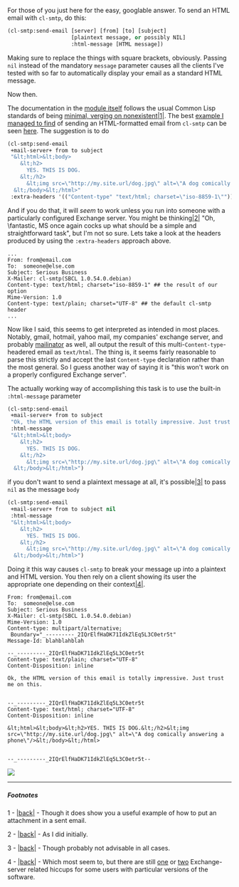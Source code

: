 For those of you just here for the easy, googlable answer. To send an HTML email with `cl-smtp`, do this:

```lisp
(cl-smtp:send-email [server] [from] [to] [subject] 
                    [plaintext message, or possibly NIL] 
                    :html-message [HTML message])
```

Making sure to replace the things with square brackets, obviously. Passing `nil` instead of the mandatory `message` parameter causes all the clients I've tested with so far to automatically display your email as a standard HTML message.

Now then.

The documentation in the [module itself](http://common-lisp.net/project/cl-smtp/) follows the usual Common Lisp standards of being [minimal, verging on nonexistent](http://common-lisp.net/viewvc/cl-smtp/cl-smtp/README?view=markup)<a name="note-Tue-Apr-17-162650EDT-2012"></a>[|1|](#foot-Tue-Apr-17-162650EDT-2012). The best [example I managed to find](http://ryepup.unwashedmeme.com/blog/2008/10/31/some-simple-cl-smtp-examples/) of sending an HTML-formatted email from `cl-smtp` can be seen [here](http://ryepup.unwashedmeme.com/blog/2008/10/31/some-simple-cl-smtp-examples/). The suggestion is to do

```lisp
(cl-smtp:send-email
 +mail-server+ from to subject
 "&lt;html>&lt;body>
    &lt;h2>
      YES. THIS IS DOG.
    &lt;/h2>
      &lt;img src=\"http://my.site.url/dog.jpg\" alt=\"A dog comically answering a phone\"/>
  &lt;/body>&lt;/html>"
 :extra-headers '(("Content-type" "text/html; charset=\"iso-8859-1\"")))
```

And if you do that, it will *seem* to work unless you run into someone with a particularly configured Exchange server. You might be thinking<a name="note-Tue-Apr-17-162701EDT-2012"></a>[|2|](#foot-Tue-Apr-17-162701EDT-2012) "Oh, \fantastic, MS once again cocks up what should be a simple and straightforward task", but I'm not so sure. Lets take a look at the headers produced by using the `:extra-headers` approach above.

```
...
From: from@email.com
To:  someone@else.com
Subject: Serious Business
X-Mailer: cl-smtp(SBCL 1.0.54.0.debian)
Content-type: text/html; charset="iso-8859-1" ## the result of our option 
Mime-Version: 1.0
Content-type: text/plain; charset="UTF-8" ## the default cl-smtp header 
...
```

Now like I said, this seems to get interpreted as intended in most places. Notably, gmail, hotmail, yahoo mail, my companies' exchange server, and probably [mailinator](http://mailinator.com/) as well, all output the result of this multi-`Content-type`-headered email as `text/html`. The thing is, it seems fairly reasonable to parse this strictly and accept the last `Content-type` declaration rather than the most general. So I guess another way of saying it is "this won't work on a properly configured Exchange server".

The actually working way of accomplishing this task is to use the built-in `:html-message` parameter

```lisp
(cl-smtp:send-email
 +mail-server+ from to subject
 "Ok, the HTML version of this email is totally impressive. Just trust me on this."
 :html-message
 "&lt;html>&lt;body>
    &lt;h2>
      YES. THIS IS DOG.
    &lt;/h2>
      &lt;img src=\"http://my.site.url/dog.jpg\" alt=\"A dog comically answering a phone\"/>
  &lt;/body>&lt;/html>")
```

if you don't want to send a plaintext message at all, it's possible<a name="note-Tue-Apr-17-162819EDT-2012"></a>[|3|](#foot-Tue-Apr-17-162819EDT-2012) to pass `nil` as the message `body`

```lisp
(cl-smtp:send-email
 +mail-server+ from to subject nil
 :html-message
 "&lt;html>&lt;body>
    &lt;h2>
      YES. THIS IS DOG.
    &lt;/h2>
      &lt;img src=\"http://my.site.url/dog.jpg\" alt=\"A dog comically answering a phone\"/>
  &lt;/body>&lt;/html>")
```

Doing it this way causes `cl-smtp` to break your message up into a plaintext and HTML version. You then rely on a client showing its user the appropriate one depending on their context<a name="note-Tue-Apr-17-163515EDT-2012"></a>[|4|](#foot-Tue-Apr-17-163515EDT-2012).

```
From: from@email.com
To:  someone@else.com
Subject: Serious Business
X-Mailer: cl-smtp(SBCL 1.0.54.0.debian)
Mime-Version: 1.0
Content-type: multipart/alternative;
 Boundary="_---------_2IQrElfHaDK71IdkZlEq5L3C0etr5t"
Message-Id: blahblahblah

--_---------_2IQrElfHaDK71IdkZlEq5L3C0etr5t
Content-type: text/plain; charset="UTF-8"
Content-Disposition: inline

Ok, the HTML version of this email is totally impressive. Just trust me on this.


--_---------_2IQrElfHaDK71IdkZlEq5L3C0etr5t
Content-type: text/html; charset="UTF-8"
Content-Disposition: inline

&lt;html>&lt;body>&lt;h2>YES. THIS IS DOG.&lt;/h2>&lt;img src=\"http://my.site.url/dog.jpg\" alt=\"A dog comically answering a phone\"/>&lt;/body>&lt;/html>


--_---------_2IQrElfHaDK71IdkZlEq5L3C0etr5t--
```

![](http://3.bp.blogspot.com/-PpRdyt0CEdw/T43R3g2N3zI/AAAAAAAAAL8/JHDjwUqanEA/s400/themoreyouknow.jpg)

* * *
##### Footnotes

1 - <a name="foot-Tue-Apr-17-162650EDT-2012"></a>[|back|](#note-Tue-Apr-17-162650EDT-2012) - Though it does show you a useful example of how to put an attachment in a sent email.

2 - <a name="foot-Tue-Apr-17-162701EDT-2012"></a>[|back|](#note-Tue-Apr-17-162701EDT-2012) - As I did initially.

3 - <a name="foot-Tue-Apr-17-162819EDT-2012"></a>[|back|](#note-Tue-Apr-17-162819EDT-2012) - Though probably not advisable in all cases.

4 - <a name="foot-Tue-Apr-17-163515EDT-2012"></a>[|back|](#note-Tue-Apr-17-163515EDT-2012) - Which most seem to, but there are still [one](http://www.exchange-answers.com/microsoft/Exchange-Clients/30509248/preventing-exchange-from-messing-up-multipartalternative-messages.aspx) or [two](http://social.technet.microsoft.com/Forums/en-US/exchangesvrcompliance/thread/97b5a94f-c948-4d06-ad66-8521fd49ec7e/) Exchange-server related hiccups for some users with particular versions of the software.
